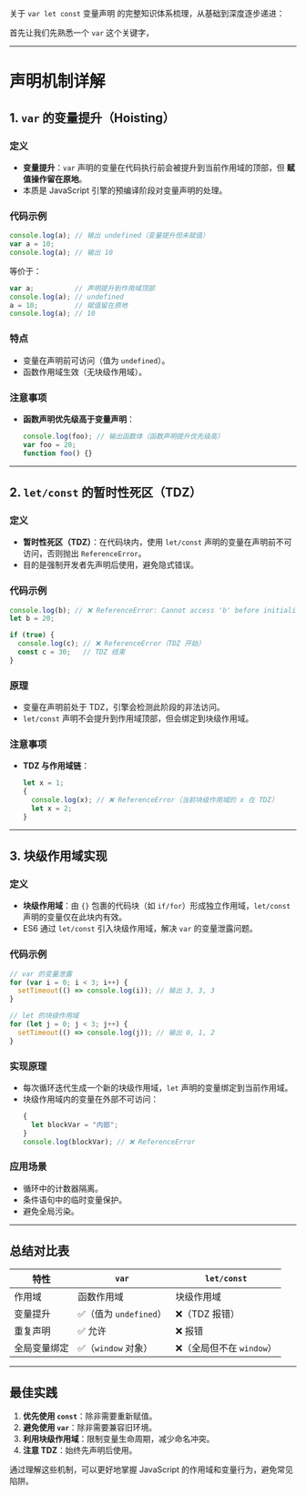 关于 `var let const` 变量声明 的完整知识体系梳理，从基础到深度逐步递进：

首先让我们先熟悉一个 `var` 这个关键字，

---

# 声明机制详解

## 1. `var` 的变量提升（Hoisting）
### 定义
- **变量提升**：`var` 声明的变量在代码执行前会被提升到当前作用域的顶部，但 **赋值操作留在原地**。
- 本质是 JavaScript 引擎的预编译阶段对变量声明的处理。

### 代码示例
```javascript
console.log(a); // 输出 undefined（变量提升但未赋值）
var a = 10;
console.log(a); // 输出 10
```
等价于：
```javascript
var a;          // 声明提升到作用域顶部
console.log(a); // undefined
a = 10;         // 赋值留在原地
console.log(a); // 10
```

### 特点
- 变量在声明前可访问（值为 `undefined`）。
- 函数作用域生效（无块级作用域）。

### 注意事项
- **函数声明优先级高于变量声明**：
  ```javascript
  console.log(foo); // 输出函数体（函数声明提升优先级高）
  var foo = 20;
  function foo() {}
  ```

---

## 2. `let/const` 的暂时性死区（TDZ）
### 定义
- **暂时性死区（TDZ）**：在代码块内，使用 `let/const` 声明的变量在声明前不可访问，否则抛出 `ReferenceError`。
- 目的是强制开发者先声明后使用，避免隐式错误。

### 代码示例
```javascript
console.log(b); // ❌ ReferenceError: Cannot access 'b' before initialization
let b = 20;

if (true) {
  console.log(c); // ❌ ReferenceError（TDZ 开始）
  const c = 30;   // TDZ 结束
}
```

### 原理
- 变量在声明前处于 TDZ，引擎会检测此阶段的非法访问。
- `let/const` 声明不会提升到作用域顶部，但会绑定到块级作用域。

### 注意事项
- **TDZ 与作用域链**：
  ```javascript
  let x = 1;
  {
    console.log(x); // ❌ ReferenceError（当前块级作用域的 x 在 TDZ）
    let x = 2;
  }
  ```

---

## 3. 块级作用域实现
### 定义
- **块级作用域**：由 `{}` 包裹的代码块（如 `if/for`）形成独立作用域，`let/const` 声明的变量仅在此块内有效。
- ES6 通过 `let/const` 引入块级作用域，解决 `var` 的变量泄露问题。

### 代码示例
```javascript
// var 的变量泄露
for (var i = 0; i < 3; i++) {
  setTimeout(() => console.log(i)); // 输出 3, 3, 3
}

// let 的块级作用域
for (let j = 0; j < 3; j++) {
  setTimeout(() => console.log(j)); // 输出 0, 1, 2
}
```

### 实现原理
- 每次循环迭代生成一个新的块级作用域，`let` 声明的变量绑定到当前作用域。
- 块级作用域内的变量在外部不可访问：
  ```javascript
  {
    let blockVar = "内部";
  }
  console.log(blockVar); // ❌ ReferenceError
  ```

### 应用场景
- 循环中的计数器隔离。
- 条件语句中的临时变量保护。
- 避免全局污染。

---

## 总结对比表
| 特性                | `var`                 | `let/const`           |
|---------------------|-----------------------|-----------------------|
| 作用域              | 函数作用域            | 块级作用域            |
| 变量提升            | ✅（值为 `undefined`）| ❌（TDZ 报错）        |
| 重复声明            | ✅ 允许               | ❌ 报错               |
| 全局变量绑定        | ✅（`window` 对象）   | ❌（全局但不在 `window`）|

---

## 最佳实践
1. **优先使用 `const`**：除非需要重新赋值。
2. **避免使用 `var`**：除非需要兼容旧环境。
3. **利用块级作用域**：限制变量生命周期，减少命名冲突。
4. **注意 TDZ**：始终先声明后使用。

通过理解这些机制，可以更好地掌握 JavaScript 的作用域和变量行为，避免常见陷阱。